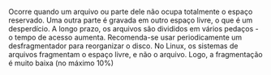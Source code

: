 Ocorre quando um arquivo ou parte dele não ocupa totalmente o espaço reservado. Uma outra parte é gravada em outro espaço livre, o que é um desperdício. A longo prazo, os arquivos são divididos em vários pedaços - o tempo de acesso aumenta. 
Recomenda-se usar periodicamente um desfragmentador para reorganizar o disco. No Linux, os sistemas de arquivos fragmentam o espaço livre, e não o arquivo. Logo, a fragmentação é muito baixa (no máximo 10%)